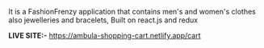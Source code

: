 It is a FashionFrenzy application that contains men's and women's clothes also jewelleries and bracelets, Built on react.js and redux

<strong>LIVE SITE:-</strong> 
  https://ambula-shopping-cart.netlify.app/cart
